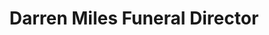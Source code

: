 ---
title: "Darren Miles Funeral Director"
url: /bognor-regis/darren-miles-funeral-director/
shop: funeral directors
---